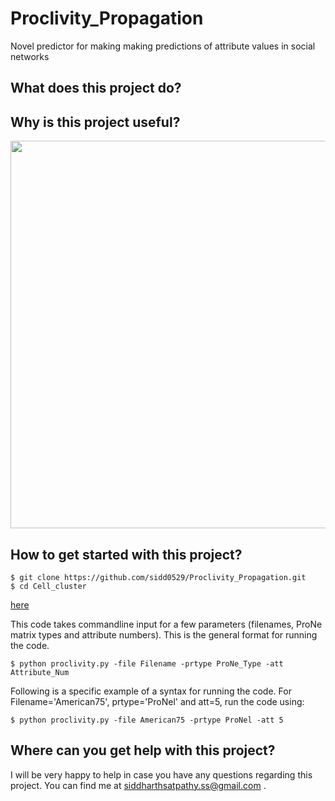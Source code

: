 # Proclivity_Propagation
Novel predictor for making making predictions of attribute values in social networks

## What does this project do?


## Why is this project useful?

<img src="https://user-images.githubusercontent.com/26308648/50857343-56292700-135b-11e9-80a8-491e7b48b691.png" width="620">


## How to get started with this project?
```
$ git clone https://github.com/sidd0529/Proclivity_Propagation.git
$ cd Cell_cluster
```

[here](https://drive.google.com/drive/folders/1wPF1eSdj-44O3snk03N4w1yk8TCi09Mc?usp=sharing)

This code takes commandline input for a few parameters (filenames, ProNe matrix types and attribute numbers). This is the general format for running the code.
```
$ python proclivity.py -file Filename -prtype ProNe_Type -att Attribute_Num
```

Following is a specific example of a syntax for running the code. For Filename='American75', prtype='ProNel' and att=5, run the code using:
```
$ python proclivity.py -file American75 -prtype ProNel -att 5
```



## Where can you get help with this project?
I will be very happy to help in case you have any questions regarding this project. You can find me at siddharthsatpathy.ss@gmail.com .

